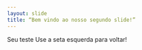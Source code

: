 ```yaml
---
layout: slide
title: “Bem vindo ao nosso segundo slide!”
---
```

Seu teste
Use a seta esquerda para voltar!
